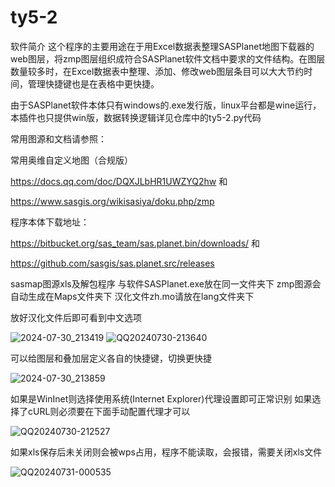 # ty5-2
软件简介
这个程序的主要用途在于用Excel数据表整理SASPlanet地图下载器的web图层，将zmp图层组织成符合SASPlanet软件文档中要求的文件结构。在图层数量较多时，在Excel数据表中整理、添加、修改web图层条目可以大大节约时间，管理快捷键也是在表格中更快捷。

由于SASPlanet软件本体只有windows的.exe发行版，linux平台都是wine运行，本插件也只提供win版，数据转换逻辑详见仓库中的ty5-2.py代码

常用图源和文档请参照：

常用奥维自定义地图（合规版）  

https://docs.qq.com/doc/DQXJLbHR1UWZYQ2hw  和  

https://www.sasgis.org/wikisasiya/doku.php/zmp  

程序本体下载地址：   

https://bitbucket.org/sas_team/sas.planet.bin/downloads/  和  

https://github.com/sasgis/sas.planet.src/releases  

sasmap图源xls及解包程序
与软件SASPlanet.exe放在同一文件夹下
zmp图源会自动生成在Maps文件夹下
汉化文件zh.mo请放在lang文件夹下

放好汉化文件后即可看到中文选项

![2024-07-30_213419](https://github.com/user-attachments/assets/a11ba2ca-4e21-4cb0-8f82-234899e0e25d)
![QQ20240730-213640](https://github.com/user-attachments/assets/57360c85-10bc-4009-bf0b-82db16bae0bb)

可以给图层和叠加层定义各自的快捷键，切换更快捷

![2024-07-30_213859](https://github.com/user-attachments/assets/de2a8d0d-f7dc-402b-a6c2-7060b5b4fe23)

如果是WinInet则选择使用系统(Internet Explorer)代理设置即可正常识别
如果选择了cURL则必须要在下面手动配置代理才可以

![QQ20240730-212527](https://github.com/user-attachments/assets/664454aa-a9ed-4c57-88c0-250f08b9cdc3)

如果xls保存后未关闭则会被wps占用，程序不能读取，会报错，需要关闭xls文件

![QQ20240731-000535](https://github.com/user-attachments/assets/29ddc164-b06e-464a-8be6-fd14aa712654)
